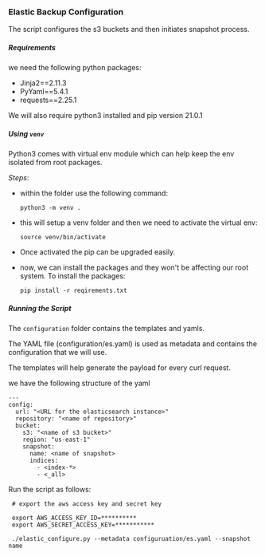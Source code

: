 ### Elastic Backup Configuration

The script configures the s3 buckets and then initiates snapshot process.

##### _Requirements_
we need the following python packages:
  - Jinja2==2.11.3
  - PyYaml==5.4.1
  - requests==2.25.1

We will also require python3 installed 
and pip version 21.0.1


##### Using `venv` 
Python3 comes with virtual env module which can help keep the env isolated from root packages.

*Steps*:
  - within the folder use the following command:
    ```
    python3 -m venv .
    ```
  - this will setup a venv folder and then we need to activate the virtual env:
    ```
    source venv/bin/activate
    ```
  - Once activated the pip can be upgraded easily.

  - now, we can install the packages and they won't be affecting our root system. To install the packages:
    ```
    pip install -r reqirements.txt
    ```

    
##### Running the Script
The `configuration` folder contains the templates and yamls.

The YAML file (configuration/es.yaml) is used as metadata and contains the configuration that we will use.

The templates will help generate the payload for every curl request.

we have the following structure of the yaml
```
---
config:
  url: "<URL for the elasticsearch instance>"
  repository: "<name of repository>"
  bucket:
    s3: "<name of s3 bucket>"
    region: "us-east-1"
    snapshot:
      name: <name of snapshot>
      indices:
        - <index-*>
        - <_all>
```

Run the script as follows:
````
 # export the aws access key and secret key
 
 export AWS_ACCESS_KEY_ID=**********
 export AWS_SECRET_ACCESS_KEY=***********
 
 ./elastic_configure.py --metadata configuruation/es.yaml --snapshot name
````

